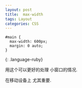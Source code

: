 ```yaml
---
layout: post
title:  max-width
tags: Layout
categories: CSS
---
```


~~~
#main {
  max-width: 600px;
  margin: 0 auto; 
}
~~~
{: .language-ruby}

用这个可以更好的处理 小窗口的情况.

在移动设备上 尤其重要.
